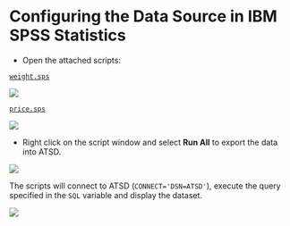 # Configuring the Data Source in IBM SPSS Statistics

* Open the attached scripts:

[`weight.sps`](resources/weight.sps)

![](./images/spss_1.png)

[`price.sps`](resources/price.sps)

![](./images/price.sps.png)

* Right click on the script window and select **Run All** to export the data into ATSD.

![](./images/run_all.png)

The scripts will connect to ATSD (`CONNECT='DSN=ATSD'`), execute the query specified in the `SQL` variable and display the dataset.

![](./images/script_results.png)
